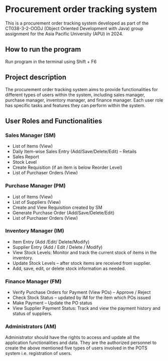 # Procurement order tracking system
This is a procurement order tracking system developed as part of the CT038-3-2-OODJ (Object Oriented Development with Java) group assignment for the Asia Pacific University (APU) in 2024.

## How to run the program
Run program in the terminal using Shift + F6

## Project description
The procurement order tracking system aims to provide functionalities for different types of users within the system, including sales manager, purchase manager, inventory manager, and finance manager. Each user role has specific tasks and features they can perform within the system.

## User Roles and Functionalities
### Sales Manager (SM)
- List of Items (View)
- Daily Item-wise Sales Entry (Add/Save/Delete/Edit) – Retails
- Sales Report
- Stock Level
- Create Requisition (if an item is below Reorder Level)
- List of Purchaser Orders (View)
### Purchase Manager (PM)
- List of Items (View)
- List of Suppliers (View)
- Create and View Requisition created by SM
- Generate Purchase Order (Add/Save/Delete/Edit)
- List of Purchaser Orders (View)
### Inventory Manager (IM)
- Item Entry (Add /Edit/ Delete/Modify)
- Supplier Entry (Add / Edit / Delete / Modify)
- View Stock Levels: Monitor and track the current stock of items in the inventory.
- Update Stock Levels – after stock items are received from supplier.
- Add, save, edit, or delete stock information as needed.
### Finance Manager (FM)
- Verify Purchase Orders for Payment (View POs) – Approve / Reject
- Check Stock Status – updated by IM for the item which POs issued
- Make Payment – Update the PO status
- View Supplier Payment Status: Track and view the payment history and status of suppliers.
### Administrators (AM)
Administrator should have the rights to access and update all the application functionalities and data. They are the authorized personnel to create the above mentioned five types of users involved in the POTS system i.e. registration of users.
